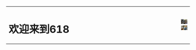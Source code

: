 <table border="0">
<tr>
    <td width="75%">
      <h1>欢迎来到618</h1>
    </td>
    <td width="5%">
      <img src="/111.jpg" width="100%"> 
        <img src="/222.jpg" width="100%"> 
    </td>
  </tr>
</table>
